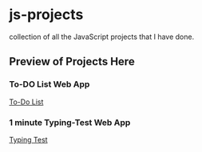 # js-projects
collection of all the JavaScript projects that I have done.

## Preview of Projects Here

### To-DO List Web App
[To-Do List](https://virtualwiz1.github.io/js-projects/todoList)

### 1 minute Typing-Test Web App
[Typing Test](https://virtualwiz1.github.io/js-projects/typingtest)
